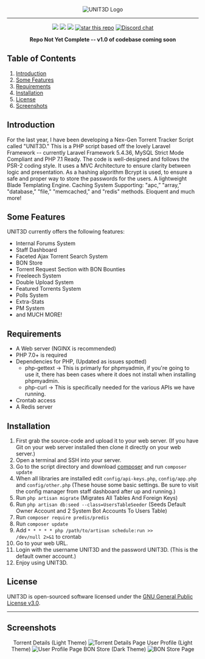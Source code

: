 <p align="center">
    <img src="https://i.imgur.com/q4awiMm.png" alt="UNIT3D Logo">
</p>
<hr>

<p align="center">
<a href="https://github.com/HDVinnie/UNIT3D"><img src="https://cdn.rawgit.com/sindresorhus/awesome/d7305f38d29fed78fa85652e3a63e154dd8e8829/media/badge.svg" /></a>
<a href="https://codeclimate.com/github/HDVinnie/UNIT3D/maintainability"><img src="https://api.codeclimate.com/v1/badges/69b1bed95964c8d1d951/maintainability" /></a>
<a href="https://codeclimate.com/github/HDVinnie/UNIT3D/test_coverage"><img src="https://api.codeclimate.com/v1/badges/69b1bed95964c8d1d951/test_coverage" /></a>
<a href="https://github.com/HDVinnie/UNIT3D"><img alt="star this repo" src="https://githubbadges.com/star.svg?user=HDVinnie&repo=UNIT3D&style=flat&color=fff&background=7289DA" /></a>
<a href="https://discord.gg/Yk4NBUU"><img alt="Discord chat" src="https://cdn.rawgit.com/Hyleus/237f9903320939eb4f7615633a8fb221/raw/dca104edf34eabaca1016e633f06a52a346a7700/chat-Discord-blue.svg" /></a>
</p>

<p align="center">
<b>Repo Not Yet Complete -- v1.0 of codebase coming soon</b>
</p>

## Table of Contents
1. [Introduction](#introduction)
2. [Some Features](#features)
3. [Requirements](#requirements)
4. [Installation](#installation)
5. [License](#license)
6. [Screenshots](#screenshots)


## <a name="introduction"></a> Introduction

For the last year, I have been developing a Nex-Gen Torrent Tracker Script called "UNIT3D." This is a PHP script based off the lovely Laravel Framework -- currently Laravel Framework 5.4.36, MySQL Strict Mode Compliant and PHP 7.1 Ready. The code is well-designed and follows the PSR-2 coding style. It uses a MVC Architecture to ensure clarity between logic and presentation. As a hashing algorithm Bcrypt is used, to ensure a safe and proper way to store the passwords for the users. A lightweight Blade Templating Engine. Caching System Supporting: "apc,” "array,” "database,” "file," "memcached," and "redis" methods. Eloquent and much more!

## <a name="features"></a> Some Features

UNIT3D currently offers the following features:
  - Internal Forums System
  - Staff Dashboard
  - Faceted Ajax Torrent Search System
  - BON Store
  - Torrent Request Section with BON Bounties
  - Freeleech System
  - Double Upload System
  - Featured Torrents System
  - Polls System
  - Extra-Stats
  - PM System
  - and MUCH MORE!

## <a name="requirements"></a> Requirements

- A Web server (NGINX is recommended)
- PHP 7.0+ is required
- Dependencies for PHP, (Updated as issues spotted)
  -   php-gettext -> This is primarly for phpmyadmin, if you're going to use it, there has been cases where it does not install when installing phpmyadmin.
  -   php-curl -> This is specifically needed for the various APIs we have running.
- Crontab access
- A Redis server

## <a name="installation"></a> Installation

1. First grab the source-code and upload it to your web server. (If you have Git on your web server installed then clone it directly on your web server.)
2. Open a terminal and SSH into your server.
3. Go to the script directory and download [composer](https://getcomposer.org/download/) and run `composer update`
4. When all libraries are installed edit `config/api-keys.php`, `config/app.php` and `config/other.php` (These house some basic settings. Be sure to visit the config manager from staff dashboard after up and running.)
5. Run  `php artisan migrate` (Migrates All Tables And Foreign Keys)
6. Run `php artisan db:seed --class=UsersTableSeeder` (Seeds Default Owner Account and 2 System Bot Accounts To Users Table)
7. Run `composer require predis/predis`
8. Run `composer update`
9. Add   <code>* * * * * php /path/to/artisan schedule:run >> /dev/null 2>&1</code>   to crontab
10. Go to your web URL.
11. Login with the username UNIT3D and the password UNIT3D. (This is the default owner account.)
12. Enjoy using UNIT3D.

## <a name="license"></a> License

UNIT3D is open-sourced software licensed under the [GNU General Public License v3.0](https://github.com/HDVinnie/UNIT3D/blob/master/LICENSE).


<hr>

## <a name="screenshots"></a> Screenshots

<p align="center">
Torrent Details (Light Theme)
    <img src="https://i.imgur.com/l8DbExT.gif" alt="Torrent Details Page">
User Profile (Light Theme)
    <img src="https://i.imgur.com/94XCo3Q.gif" alt="User Profile Page">
BON Store (Dark Theme)
    <img src="https://i.imgur.com/7PPEiNT.gif" alt="BON Store Page">
</p>
